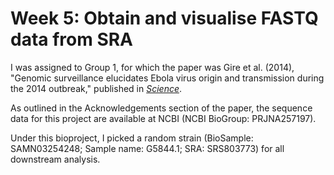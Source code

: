 # Week 5: Obtain and visualise FASTQ data from SRA

I was assigned to Group 1, for which the paper was Gire et al. (2014), "Genomic surveillance elucidates Ebola virus origin and transmission during the 2014 outbreak," published in  [_Science_](https://doi.org/10.1126/science.1259657).

As outlined in the Acknowledgements section of the paper, the sequence data for this project are available at NCBI (NCBI BioGroup: PRJNA257197).

Under this bioproject, I picked a random strain (BioSample: SAMN03254248; Sample name: G5844.1; SRA: SRS803773) for all downstream analysis. 

